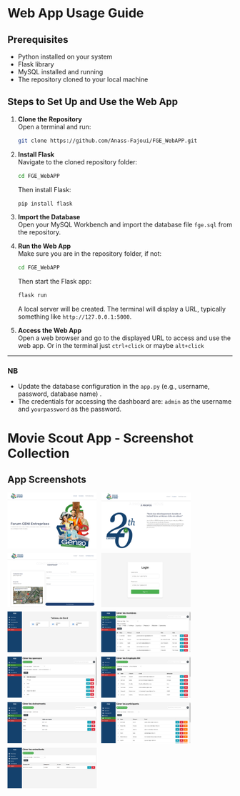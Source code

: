 # Web App Usage Guide

## Prerequisites
- Python installed on your system
- Flask library
- MySQL installed and running
- The repository cloned to your local machine

## Steps to Set Up and Use the Web App

1. **Clone the Repository**  
   Open a terminal and run:
   ```bash
   git clone https://github.com/Anass-Fajoui/FGE_WebAPP.git
   ```
   
2. **Install Flask**  
   Navigate to the cloned repository folder:
   ```bash
   cd FGE_WebAPP
   ```
   Then install Flask:
   ```bash
   pip install flask
   ```

3. **Import the Database**  
   Open your MySQL Workbench and import the database file `fge.sql` from the repository.  
  
4. **Run the Web App**  
   Make sure you are in the repository folder, if not:
   ```bash
   cd FGE_WebAPP
   ```
   Then start the Flask app:
   ```bash
   flask run
   ```
   A local server will be created. The terminal will display a URL, typically something like `http://127.0.0.1:5000`.

5. **Access the Web App**  
   Open a web browser and go to the displayed URL to access and use the web app.
   Or in the terminal just  `ctrl+click` or maybe `alt+click`

---

### NB

- Update the database configuration in the `app.py` (e.g., username, password, database name) .
- The credentials for accessing the dashboard are: `admin` as the username and `yourpassword` as the password.

# Movie Scout App - Screenshot Collection

## App Screenshots

<div style="display: flex; flex-wrap: wrap; gap: 10px;">
  <img src="./Screenshots/screenshot1.png" alt="Screenshot 1" width="200">
  <img src="./Screenshots/Screenshot2.png" alt="Screenshot 2" width="200">
  <img src="./Screenshots/Screenshot3.png" alt="Screenshot 3" width="200">
  <img src="./Screenshots/Screenshot4.png" alt="Screenshot 4" width="200">
  <img src="./Screenshots/Screenshot5.png" alt="Screenshot 5" width="200">
  <img src="./Screenshots/Screenshot6.png" alt="Screenshot 6" width="200">
  <img src="./Screenshots/Screenshot7.png" alt="Screenshot 7" width="200">
  <img src="./Screenshots/Screenshot8.png" alt="Screenshot 8" width="200">
  <img src="./Screenshots/Screenshot9.png" alt="Screenshot 9" width="200">
  <img src="./Screenshots/Screenshot10.png" alt="Screenshot 10" width="200">
  <img src="./Screenshots/Screenshot11.png" alt="Screenshot 11" width="200">
</div>


